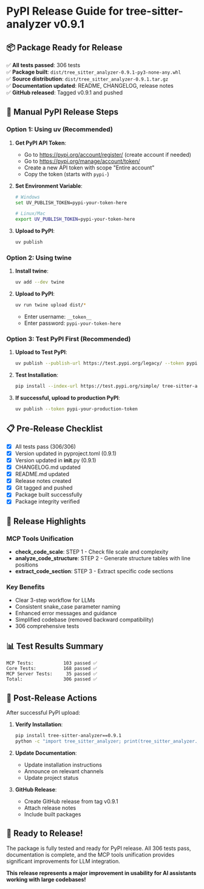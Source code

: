 # PyPI Release Guide for tree-sitter-analyzer v0.9.1

## 📦 Package Ready for Release

✅ **All tests passed**: 306 tests  
✅ **Package built**: `dist/tree_sitter_analyzer-0.9.1-py3-none-any.whl`  
✅ **Source distribution**: `dist/tree_sitter_analyzer-0.9.1.tar.gz`  
✅ **Documentation updated**: README, CHANGELOG, release notes  
✅ **GitHub released**: Tagged v0.9.1 and pushed  

## 🚀 Manual PyPI Release Steps

### Option 1: Using uv (Recommended)

1. **Get PyPI API Token**:
   - Go to https://pypi.org/account/register/ (create account if needed)
   - Go to https://pypi.org/manage/account/token/
   - Create a new API token with scope "Entire account"
   - Copy the token (starts with `pypi-`)

2. **Set Environment Variable**:
   ```bash
   # Windows
   set UV_PUBLISH_TOKEN=pypi-your-token-here
   
   # Linux/Mac
   export UV_PUBLISH_TOKEN=pypi-your-token-here
   ```

3. **Upload to PyPI**:
   ```bash
   uv publish
   ```

### Option 2: Using twine

1. **Install twine**:
   ```bash
   uv add --dev twine
   ```

2. **Upload to PyPI**:
   ```bash
   uv run twine upload dist/*
   ```
   - Enter username: `__token__`
   - Enter password: `pypi-your-token-here`

### Option 3: Test PyPI First (Recommended)

1. **Upload to Test PyPI**:
   ```bash
   uv publish --publish-url https://test.pypi.org/legacy/ --token pypi-your-test-token
   ```

2. **Test Installation**:
   ```bash
   pip install --index-url https://test.pypi.org/simple/ tree-sitter-analyzer==0.9.1
   ```

3. **If successful, upload to production PyPI**:
   ```bash
   uv publish --token pypi-your-production-token
   ```

## 📋 Pre-Release Checklist

- [x] All tests pass (306/306)
- [x] Version updated in pyproject.toml (0.9.1)
- [x] Version updated in __init__.py (0.9.1)
- [x] CHANGELOG.md updated
- [x] README.md updated
- [x] Release notes created
- [x] Git tagged and pushed
- [x] Package built successfully
- [x] Package integrity verified

## 🎯 Release Highlights

### MCP Tools Unification
- **check_code_scale**: STEP 1 - Check file scale and complexity
- **analyze_code_structure**: STEP 2 - Generate structure tables with line positions  
- **extract_code_section**: STEP 3 - Extract specific code sections

### Key Benefits
- Clear 3-step workflow for LLMs
- Consistent snake_case parameter naming
- Enhanced error messages and guidance
- Simplified codebase (removed backward compatibility)
- 306 comprehensive tests

## 📊 Test Results Summary

```
MCP Tests:           103 passed ✅
Core Tests:          168 passed ✅  
MCP Server Tests:     35 passed ✅
Total:               306 passed ✅
```

## 🔗 Post-Release Actions

After successful PyPI upload:

1. **Verify Installation**:
   ```bash
   pip install tree-sitter-analyzer==0.9.1
   python -c "import tree_sitter_analyzer; print(tree_sitter_analyzer.__version__)"
   ```

2. **Update Documentation**:
   - Update installation instructions
   - Announce on relevant channels
   - Update project status

3. **GitHub Release**:
   - Create GitHub release from tag v0.9.1
   - Attach release notes
   - Include built packages

## 🎉 Ready to Release!

The package is fully tested and ready for PyPI release. All 306 tests pass, documentation is complete, and the MCP tools unification provides significant improvements for LLM integration.

**This release represents a major improvement in usability for AI assistants working with large codebases!**
